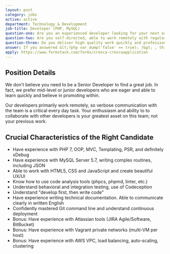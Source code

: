 ```yaml
---
layout: post
category: jobs
active: active
department: Technology & Development
job-title: Developer (PHP, MySQL)
question-one: Are you an experienced developer looking for your next exciting opportunity?
question-two: Are you self-directed, able to work remotely with regular online collaboration?
question-three: Do you deliver high quality work quickly and professionally?
answer: If you answered &lt;?php var_dump('false' == true); ?&gt; , this may be the right position for you!
apply: https://www.formstack.com/forms/cresca-crescaapplication
---
```


## Position Details
We don't believe you need to be a Senior Developer to find a great job. In fact, we prefer mid-level or junior developers who are eager and able to learn quickly and believe in promoting within.

Our developers primarily work remotely, so verbose communication with the team is a critical every day task. Your enthusiasm and ability to to collaborate with other developers is your greatest asset on this team; not your previous work.

## Crucial Characteristics of the Right Candidate
- Have experience with PHP 7, OOP, MVC, Templating, PSR, and definitely xDebug
- Have experience with MySQL Server 5.7, writing complex routines, including JSON
- Able to work with HTML5, CSS and JavaScript and create beautiful UX/UI
- Know how to use code analysis tools (phpcs, phpmd, linter, etc.)
- Understand behavioral and integration testing, use of Codeception
- Understand "develop first, then write code"
- Have experience writing technical documentation. Able to communicate clearly in written English
- Confidently mastered Git command line and understand continuous deployment
- Bonus: Have experience with Atlassian tools (JIRA Agile/Software, BitBucket)
- Bonus: Have experience with Vagrant private networks (multi-VM per host)
- Bonus: Have experience with AWS VPC, load balancing, auto-scaling, clustering

